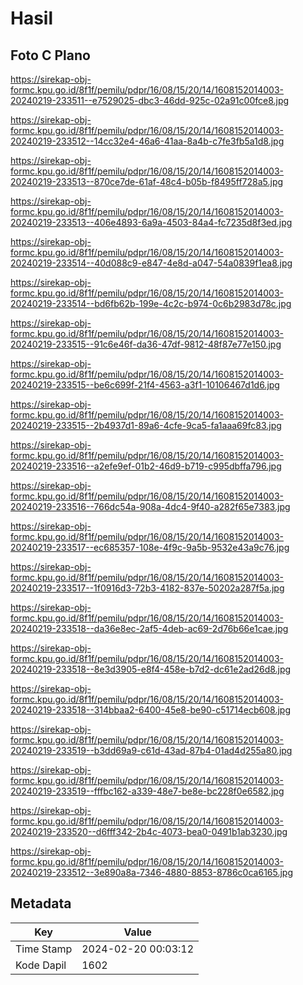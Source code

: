 # Hasil

## Foto C Plano

https://sirekap-obj-formc.kpu.go.id/8f1f/pemilu/pdpr/16/08/15/20/14/1608152014003-20240219-233511--e7529025-dbc3-46dd-925c-02a91c00fce8.jpg

https://sirekap-obj-formc.kpu.go.id/8f1f/pemilu/pdpr/16/08/15/20/14/1608152014003-20240219-233512--14cc32e4-46a6-41aa-8a4b-c7fe3fb5a1d8.jpg

https://sirekap-obj-formc.kpu.go.id/8f1f/pemilu/pdpr/16/08/15/20/14/1608152014003-20240219-233513--870ce7de-61af-48c4-b05b-f8495ff728a5.jpg

https://sirekap-obj-formc.kpu.go.id/8f1f/pemilu/pdpr/16/08/15/20/14/1608152014003-20240219-233513--406e4893-6a9a-4503-84a4-fc7235d8f3ed.jpg

https://sirekap-obj-formc.kpu.go.id/8f1f/pemilu/pdpr/16/08/15/20/14/1608152014003-20240219-233514--40d088c9-e847-4e8d-a047-54a0839f1ea8.jpg

https://sirekap-obj-formc.kpu.go.id/8f1f/pemilu/pdpr/16/08/15/20/14/1608152014003-20240219-233514--bd6fb62b-199e-4c2c-b974-0c6b2983d78c.jpg

https://sirekap-obj-formc.kpu.go.id/8f1f/pemilu/pdpr/16/08/15/20/14/1608152014003-20240219-233515--91c6e46f-da36-47df-9812-48f87e77e150.jpg

https://sirekap-obj-formc.kpu.go.id/8f1f/pemilu/pdpr/16/08/15/20/14/1608152014003-20240219-233515--be6c699f-21f4-4563-a3f1-10106467d1d6.jpg

https://sirekap-obj-formc.kpu.go.id/8f1f/pemilu/pdpr/16/08/15/20/14/1608152014003-20240219-233515--2b4937d1-89a6-4cfe-9ca5-fa1aaa69fc83.jpg

https://sirekap-obj-formc.kpu.go.id/8f1f/pemilu/pdpr/16/08/15/20/14/1608152014003-20240219-233516--a2efe9ef-01b2-46d9-b719-c995dbffa796.jpg

https://sirekap-obj-formc.kpu.go.id/8f1f/pemilu/pdpr/16/08/15/20/14/1608152014003-20240219-233516--766dc54a-908a-4dc4-9f40-a282f65e7383.jpg

https://sirekap-obj-formc.kpu.go.id/8f1f/pemilu/pdpr/16/08/15/20/14/1608152014003-20240219-233517--ec685357-108e-4f9c-9a5b-9532e43a9c76.jpg

https://sirekap-obj-formc.kpu.go.id/8f1f/pemilu/pdpr/16/08/15/20/14/1608152014003-20240219-233517--1f0916d3-72b3-4182-837e-50202a287f5a.jpg

https://sirekap-obj-formc.kpu.go.id/8f1f/pemilu/pdpr/16/08/15/20/14/1608152014003-20240219-233518--da36e8ec-2af5-4deb-ac69-2d76b66e1cae.jpg

https://sirekap-obj-formc.kpu.go.id/8f1f/pemilu/pdpr/16/08/15/20/14/1608152014003-20240219-233518--8e3d3905-e8f4-458e-b7d2-dc61e2ad26d8.jpg

https://sirekap-obj-formc.kpu.go.id/8f1f/pemilu/pdpr/16/08/15/20/14/1608152014003-20240219-233518--314bbaa2-6400-45e8-be90-c51714ecb608.jpg

https://sirekap-obj-formc.kpu.go.id/8f1f/pemilu/pdpr/16/08/15/20/14/1608152014003-20240219-233519--b3dd69a9-c61d-43ad-87b4-01ad4d255a80.jpg

https://sirekap-obj-formc.kpu.go.id/8f1f/pemilu/pdpr/16/08/15/20/14/1608152014003-20240219-233519--fffbc162-a339-48e7-be8e-bc228f0e6582.jpg

https://sirekap-obj-formc.kpu.go.id/8f1f/pemilu/pdpr/16/08/15/20/14/1608152014003-20240219-233520--d6fff342-2b4c-4073-bea0-0491b1ab3230.jpg

https://sirekap-obj-formc.kpu.go.id/8f1f/pemilu/pdpr/16/08/15/20/14/1608152014003-20240219-233512--3e890a8a-7346-4880-8853-8786c0ca6165.jpg


## Metadata

| Key        | Value               |
| ---------- | ------------------- |
| Time Stamp | 2024-02-20 00:03:12 |
| Kode Dapil | 1602                |



